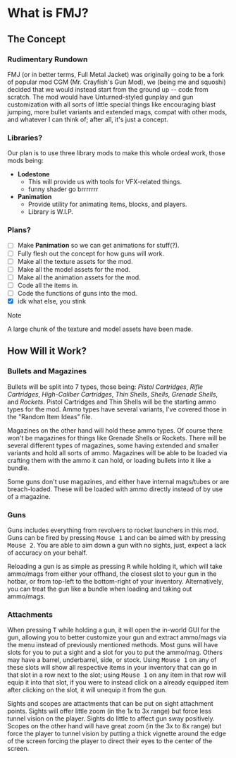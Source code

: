 # What is FMJ?
## The Concept
### Rudimentary Rundown
FMJ (or in better terms, Full Metal Jacket) was originally going to be a fork of popular mod CGM (Mr. Crayfish's Gun Mod), we (being me and squoshi) decided that we would instead start from the ground up -- code from scratch. The mod would have Unturned-styled gunplay and gun customization with all sorts of little special things like encouraging blast jumping, more bullet variants and extended mags, compat with other mods, and whatever I can think of; after all, it's just a concept.

### Libraries?
Our plan is to use three library mods to make this whole ordeal work, those mods being:
- **Lodestone**
   - This will provide us with tools for VFX-related things.
   - funny shader go brrrrrrr
- **Panimation**
   - Provide utility for animating items, blocks, and players.
   - Library is W.I.P.

### Plans?
- [ ] Make **Panimation** so we can get animations for stuff(?).
- [ ] Fully flesh out the concept for how guns will work.
- [ ] Make all the texture assets for the mod.
- [ ] Make all the model assets for the mod.
- [ ] Make all the animation assets for the mod.
- [ ] Code all the items in.
- [ ] Code the functions of guns into the mod.
- [x] idk what else, you stink

> [!NOTE]
> A large chunk of the texture and model assets have been made.

## How Will it Work?
### Bullets and Magazines
Bullets will be split into 7 types, those being: *Pistol Cartridges*, *Rifle Cartridges*, *High-Caliber Cartridges*, *Thin Shells*, *Shells*, *Grenade Shells*, and *Rockets*. Pistol Cartridges and Thin Shells will be the starting ammo types for the mod. Ammo types have several variants, I've covered those in the "Random Item Ideas" file.

Magazines on the other hand will hold these ammo types. Of course there won't be magazines for things like Grenade Shells or Rockets. There will be several different types of magazines, some having extended and smaller variants and hold all sorts of ammo. Magazines will be able to be loaded via crafting them with the ammo it can hold, or loading bullets into it like a bundle.

Some guns don't use magazines, and either have internal mags/tubes or are breach-loaded. These will be loaded with ammo directly instead of by use of a magazine.

### Guns
Guns includes everything from revolvers to rocket launchers in this mod. Guns can be fired by pressing <kbd>Mouse 1</kbd> and can be aimed with by pressing <kbd>Mouse 2</kbd>. You are able to aim down a gun with no sights, just, expect a lack of accuracy on your behalf.

Reloading a gun is as simple as pressing <kbd>R</kbd> while holding it, which will take ammo/mags from either your offhand, the closest slot to your gun in the hotbar, or from top-left to the bottom-right of your inventory. Alternatively, you can treat the gun like a bundle when loading and taking out ammo/mags.

### Attachments
When pressing <kbd>T</kbd> while holding a gun, it will open the in-world GUI for the gun, allowing you to better customize your gun and extract ammo/mags via the menu instead of previously mentioned methods. Most guns will have slots for you to put a sight and a slot for you to put the ammo/mag. Others may have a barrel, underbarrel, side, or stock. Using <kbd>Mouse 1</kbd> on any of these slots will show all respective items in your inventory that can go in that slot in a row next to the slot; using <kbd>Mouse 1</kbd> on any item in that row will equip it into that slot, if you were to instead click on a already equipped item after clicking on the slot, it will unequip it from the gun.

Sights and scopes are attactments that can be put on sight attachment points. Sights will offer little zoom (in the 1x to 3x range) but force less tunnel vision on the player. Sights do little to affect gun sway positively. Scopes on the other hand will have great zoom (in the 3x to 8x range) but force the player to tunnel vision by putting a thick vignette around the edge of the screen forcing the player to direct their eyes to the center of the screen.
